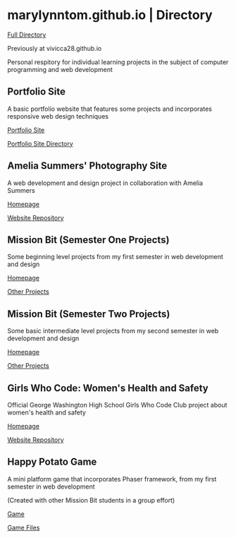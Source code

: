# marylynntom.github.io | Directory

[Full Directory](https://github.com/marylynntom/marylynntom.github.io/)

Previously at vivicca28.github.io

Personal respitory for individual learning projects in the subject of computer programming and web development


## Portfolio Site

A basic portfolio website that features some projects and incorporates responsive web design techniques

[Portfolio Site](https://marylynntom.github.io/udacity/index.html)

[Portfolio Site Directory](https://www.github.com/marylynntom/marylynntom.github.io/tree/master/udacity/)


## Amelia Summers' Photography Site

A web development and design project in collaboration with Amelia Summers

[Homepage](https://ameliasummers.github.io/index.html)

[Website Repository](https://www.github.com/ameliasummers/ameliasummers.github.io/)


## Mission Bit (Semester One Projects)

Some beginning level projects from my first semester in web development and design

[Homepage](https://marylynntom.github.io/missionbit/index.html)

[Other Projects](https://www.github.com/marylynntom/marylynntom.github.io/tree/master/missionbit/)


## Mission Bit (Semester Two Projects)

Some basic intermediate level projects from my second semester in web development and design

[Homepage](https://marylynntom.github.io/missionbit2/index.html)

[Other Projects](https://www.github.com/marylynntom/marylynntom.github.io/tree/master/missionbit2/)


## Girls Who Code: Women's Health and Safety

Official George Washington High School Girls Who Code Club project about women's health and safety

[Homepage](https://washingtongwc.github.io/index.html)

[Website Repository](https://github.com/washingtongwc/washingtongwc.github.io/)


## Happy Potato Game

A mini platform game that incorporates Phaser framework, from my first semester in web development

(Created with other Mission Bit students in a group effort)

[Game](https://marylynntom.github.io/HappyPotato/index.html)

[Game Files](https://www.github.com/marylynntom/marylynntom.github.io/tree/master/udacity/)
